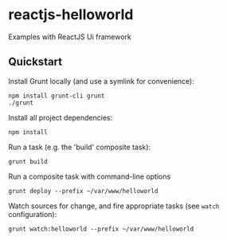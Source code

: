 # reactjs-helloworld
Examples with ReactJS Ui framework

## Quickstart 

Install Grunt locally (and use a symlink for convenience):

    npm install grunt-cli grunt
    ./grunt

Install all project dependencies:

    npm install

Run a task (e.g. the 'build' composite task):

    grunt build

Run a composite task with command-line options

    grunt deploy --prefix ~/var/www/helloworld

Watch sources for change, and fire appropriate tasks (see `watch` configuration):

    grunt watch:helloworld --prefix ~/var/www/helloworld

